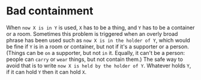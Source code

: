 # Bad containment

When `now X is in Y` is used, `X` has to be a thing, and `Y` has to be a container or a room. Sometimes this problem is triggered when an overly broad phrase has been used such as `now X is in the holder of Y`, which would be fine if `Y` is in a room or container, but not if it's a supporter or a person. (Things can be `on` a supporter, but not `in` it. Equally, it can't be a person: people can `carry` or `wear` things, but not contain them.) The safe way to avoid that is to write `now X is held by the holder of Y`. Whatever holds `Y`, if it can hold `Y` then it can hold `X`.
